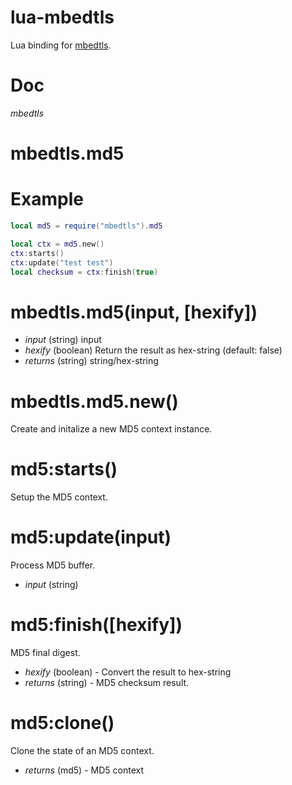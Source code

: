 lua-mbedtls
===
Lua binding for [mbedtls](https://github.com/ARMmbed/mbedtls).

Doc
===
*mbedtls*
	

mbedtls.md5
==

Example
=
```lua
local md5 = require("mbedtls").md5

local ctx = md5.new()
ctx:starts()
ctx:update("test test")
local checksum = ctx:finish(true)

```

mbedtls.md5(input, [hexify])
=

* *input* (string) input
* *hexify* (boolean) Return the result as hex-string (default: false)
* _returns_ (string) string/hex-string

mbedtls.md5.new()
=
Create and initalize a new MD5 context instance.

md5:starts()
=
Setup the MD5 context.

md5:update(input)
=

Process MD5 buffer.

* *input* (string)

md5:finish([hexify])
=

MD5 final digest.

* *hexify* (boolean) - Convert the result to hex-string
* _returns_ (string) - MD5 checksum result.

md5:clone()
==

Clone the state of an MD5 context.

* _returns_ (md5) - MD5 context



	

